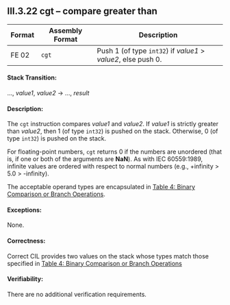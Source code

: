 ## III.3.22 cgt &ndash; compare greater than

 | Format | Assembly Format | Description
 | ---- | ---- | ----
 | FE 02 | `cgt` | Push 1 (of type `int32`) if _value1_ > _value2_, else push 0.

#### Stack Transition:

&hellip;, _value1_, _value2_ &rarr; &hellip;, _result_

#### Description:

The `cgt` instruction compares _value1_ and _value2_. If _value1_ is strictly greater than _value2_, then 1 (of type `int32`) is pushed on the stack. Otherwise, 0 (of type `int32`) is pushed on the stack.

For floating-point numbers, `cgt` returns 0 if the numbers are unordered (that is, if one or both of the arguments are **NaN**). As with IEC 60559:1989, infinite values are ordered with respect to normal numbers (e.g., +infinity > 5.0 > -infinity).

The acceptable operand types are encapsulated in [Table 4: Binary Comparison or Branch Operations](#todo-missing-hyperlink).

#### Exceptions:

None.

#### Correctness:

Correct CIL provides two values on the stack whose types match those specified in [Table 4: Binary Comparison or Branch Operations](#todo-missing-hyperlink)

#### Verifiability:

There are no additional verification requirements.

